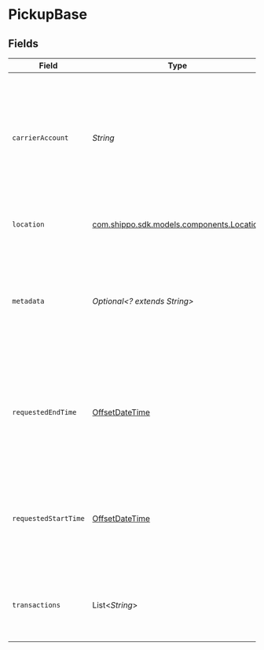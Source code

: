# PickupBase


## Fields

| Field                                                                                                                                                                            | Type                                                                                                                                                                             | Required                                                                                                                                                                         | Description                                                                                                                                                                      | Example                                                                                                                                                                          |
| -------------------------------------------------------------------------------------------------------------------------------------------------------------------------------- | -------------------------------------------------------------------------------------------------------------------------------------------------------------------------------- | -------------------------------------------------------------------------------------------------------------------------------------------------------------------------------- | -------------------------------------------------------------------------------------------------------------------------------------------------------------------------------- | -------------------------------------------------------------------------------------------------------------------------------------------------------------------------------- |
| `carrierAccount`                                                                                                                                                                 | *String*                                                                                                                                                                         | :heavy_check_mark:                                                                                                                                                               | The object ID of your USPS or DHL Express carrier account. <br/>You can retrieve this from your Rate requests or our <a href="#tag/Carrier-Accounts/">Carrier Accounts</a> endpoint. | adcfdddf8ec64b84ad22772bce3ea37a                                                                                                                                                 |
| `location`                                                                                                                                                                       | [com.shippo.sdk.models.components.Location](../../models/components/Location.md)                                                                                                 | :heavy_check_mark:                                                                                                                                                               | Location where the parcel(s) will be picked up.                                                                                                                                  |                                                                                                                                                                                  |
| `metadata`                                                                                                                                                                       | *Optional<? extends String>*                                                                                                                                                     | :heavy_minus_sign:                                                                                                                                                               | A string of up to 100 characters that can be filled with any additional information you <br/>want to attach to the object.                                                       |                                                                                                                                                                                  |
| `requestedEndTime`                                                                                                                                                               | [OffsetDateTime](https://docs.oracle.com/javase/8/docs/api/java/time/OffsetDateTime.html)                                                                                        | :heavy_check_mark:                                                                                                                                                               | The latest that you requested your parcels to be available for pickup. <br/>Expressed in the timezone specified in the response.                                                 |                                                                                                                                                                                  |
| `requestedStartTime`                                                                                                                                                             | [OffsetDateTime](https://docs.oracle.com/javase/8/docs/api/java/time/OffsetDateTime.html)                                                                                        | :heavy_check_mark:                                                                                                                                                               | The earliest that you requested your parcels to be ready for pickup. <br/>Expressed in the timezone specified in the response.                                                   |                                                                                                                                                                                  |
| `transactions`                                                                                                                                                                   | List<*String*>                                                                                                                                                                   | :heavy_check_mark:                                                                                                                                                               | The transaction(s) object ID(s) for the parcel(s) that need to be picked up.                                                                                                     | [<br/>"adcfdddf8ec64b84ad22772bce3ea37a"<br/>]                                                                                                                                   |